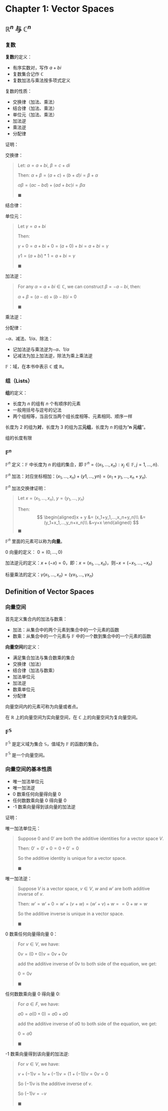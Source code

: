 # Chapter 1: Vector Spaces

## $\mathbb{R}^n$ 与 $\mathbb{C}^n$

### 复数

**复数**的定义：

* 有序实数对，写作 $a+bi$
* 复数集合记作 $\mathbb{C}$
* 复数加法与乘法按多项式定义

复数的性质：

* 交换律（加法、乘法）
* 结合律（加法、乘法）
* 单位元（加法、乘法）
* 加法逆
* 乘法逆
* 分配律

证明：

交换律：

> Let: $\alpha = a + bi$, $\beta = c + di$
>
> Then:
> $\alpha + \beta = (a + c) + (b + d)i = \beta + \alpha$
>
> $\alpha\beta = (ac-bd) + (ad+bc)i = \beta\alpha$
>
> $\blacksquare$

结合律：

> 

单位元：

> Let $\gamma = a+bi$
>
> Then: 
>
> $\gamma + 0 = a + bi + 0 = (a + 0) + bi = a + bi = \gamma$
>
> $\gamma1=(a+bi)*1=a+bi=\gamma$
>
> $\blacksquare$

加法逆：

> For any $\alpha = a+bi \in \mathbb{C}$, we can construct $\beta = -a - bi$, then:
>
> $\alpha+\beta = (a-a) + (b-b)i$ = 0
>
> $\blacksquare$

乘法逆：

> 

分配律：

> 

$-\alpha$、减法、$1/\alpha$、除法：

* 记加法逆与乘法逆为$-\alpha$、$1/\alpha$
* 记减法为加上加法逆，除法为乘上乘法逆

$\mathbb{F}$：域，在本书中表示 $\mathbb{C}$ 或 $\mathbb{R}$。

### 组（Lists）

**组**的定义：

* 长度为 $n$ 的组有 $n$ 个有顺序的元素
* 一般用括号与逗号的记法
* 两个组相等，当且仅当两个组长度相等、元素相同、顺序一样

长度为 2 的组为**对**，长度为 3 的组为**三元组**，长度为 $n$ 的组为“**n 元组**”。

组的长度有限

### $\mathbb{F}^n$

$\mathbb{F}^n$ 定义：$\mathbb{F}$ 中长度为 $n$ 的组的集合，即 $\mathbb{F}^n=\{(x_1,...,x_n):x_j\in\mathbb{F}, j = 1,...,n\}.$

$\mathbb{F}^n$ 加法：对应坐标相加：$(x_1,...,x_n)+(y1,...,yn)=(x_1+y_1,...,x_n+y_n).$

$\mathbb{F}^n$ 加法交换律证明：

> Let $x = (x_1,...,x_n)$, $y=(y_1,...,y_n)$
>
> Then:
> $$
> \begin{aligned}x + y &= (x_1+y_1,...,x_n+y_n)\\
>&=(y_1+x_1,...,y_n+x_n)\\
>  &=y+x
>\end{aligned}
> $$
> $\blacksquare$

$\mathbb{F}^n$ 里面的元素可以称为**向量**。

$0$ 向量的定义： $0=(0,...,0)$

加法逆元的定义：$x+(-x)=0$，即：$x = (x_1,...,x_n)$，则$-x=(-x_1,...,-x_n)$

标量乘法的定义：$\gamma(x_1,...,x_n) = (\gamma x_1,...,\gamma x_n)$

## Definition of Vector Spaces

### 向量空间

首先定义集合内的加法与数乘：

* 加法：从集合中的两个元素到集合中的一个元素的函数
* 数乘：从集合中的一个元素与 $\mathbb{F}$ 中的一个数到集合中的一个元素的函数

**向量空间**的定义：

* 满足集合加法与集合数乘的集合
* 交换律（加法）
* 结合律（加法与数乘）
* 加法单位元
* 加法逆
* 数乘单位元
* 分配律

向量空间内的元素可称为向量或者点。

在 $\mathbb{R}$ 上的向量空间为实向量空间，在 $\mathbb{C}$ 上的向量空间为复向量空间。

### $\mathbb{F}^\mathbb{S}$ 

$\mathbb{F}^\mathbb{S}$ 是定义域为集合 $\mathbb{S}$，值域为 $\mathbb{F}$ 的函数的集合。

$\mathbb{F}^\mathbb{S}$ 是一个向量空间。

### 向量空间的基本性质

* 唯一加法单位元
* 唯一加法逆
* 0 数乘任何向量得向量 0
* 任何数数乘向量 0 得向量 0
* -1 数乘向量得到该向量的加法逆

证明：

唯一加法单位元：

> Suppose $0$ and $0'$ are both the additive identities for a vector space $V$.
>
> Then: $0' = 0' + 0 = 0 + 0' = 0$
>
> So the additive identity is unique for a vector space.
>
> $\blacksquare$

唯一加法逆：

> Suppose $V$ is a vector space, $v\in V$, $w$ and $w'$ are both additive inverse of $v$.
>
> Then: $w' = w' + 0 = w' + (v + w) = (w' + v) + w = = 0 + w = w$
>
> So the additive inverse is unique in a vector space.
>
> $\blacksquare$

0 数乘任何向量得向量 0：

> For $v\in V$, we have:
>
> $0v=(0+0)v=0v+0v$
>
> add the additive inverse of $0v$ to both side of the equation, we get:
>
> $0 = 0v$
>
> $\blacksquare$

任何数数乘向量 0 得向量 0:

> For $a\in F$, we have:
>
> $a0 = a(0+0) = a0+a0$
>
> add the additive inverse of $a0$ to both side of the equation, we get:
>
> $0 = a0$
>
> $\blacksquare$

-1 数乘向量得到该向量的加法逆:

> For $v\in V$, we have:
>
> $v + (-1)v =1v + (-1)v = (1+(-1))v=0v=0$
>
> So $(-1)v$ is the additive inverse of $v$.
>
> So $(-1)v = -v$
>
> $\blacksquare$